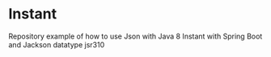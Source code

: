 # Instant
Repository example of how to use Json with Java 8 Instant with Spring Boot and Jackson datatype jsr310
